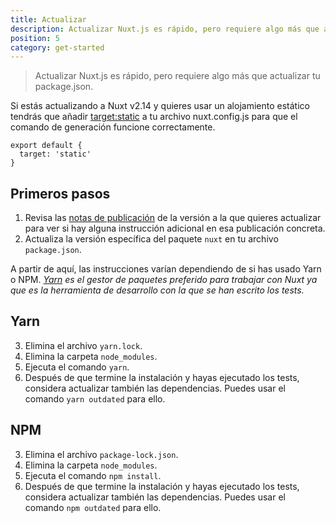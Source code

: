 ```yaml
---
title: Actualizar
description: Actualizar Nuxt.js es rápido, pero requiere algo más que actualizar tu package.json
position: 5
category: get-started
---
```


> Actualizar Nuxt.js es rápido, pero requiere algo más que actualizar tu package.json.

Si estás actualizando a Nuxt v2.14 y quieres usar un alojamiento estático tendrás que añadir [target:static](/guides/features/deployment-targets#static-hosting) a tu archivo nuxt.config.js para que el comando de generación funcione correctamente.

```js{}[nuxt.config.js]
export default {
  target: 'static'
}
```

## Primeros pasos

1. Revisa las [notas de publicación](/guide/release-notes) de la versión a la que quieres actualizar para ver si hay alguna instrucción adicional en esa publicación concreta.
2. Actualiza la versión específica del paquete `nuxt` en tu archivo `package.json`.

A partir de aquí, las instrucciones varían dependiendo de si has usado Yarn o NPM. _[Yarn](https://yarnpkg.com/en/docs/usage) es el gestor de paquetes preferido para trabajar con Nuxt ya que es la herramienta de desarrollo con la que se han escrito los tests._

## Yarn

3. Elimina el archivo `yarn.lock`.
4. Elimina la carpeta `node_modules`.
5. Ejecuta el comando `yarn`.
6. Después de que termine la instalación y hayas ejecutado los tests, considera actualizar también las dependencias. Puedes usar el comando `yarn outdated` para ello.

## NPM

3. Elimina el archivo `package-lock.json`.
4. Elimina la carpeta `node_modules`.
5. Ejecuta el comando `npm install`.
6. Después de que termine la instalación y hayas ejecutado los tests, considera actualizar también las dependencias. Puedes usar el comando `npm outdated` para ello.
